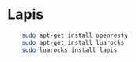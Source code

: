 # Lapis

```bash
    sudo apt-get install openresty
    sudo apt-get install luarocks
    sudo luarocks install lapis
```